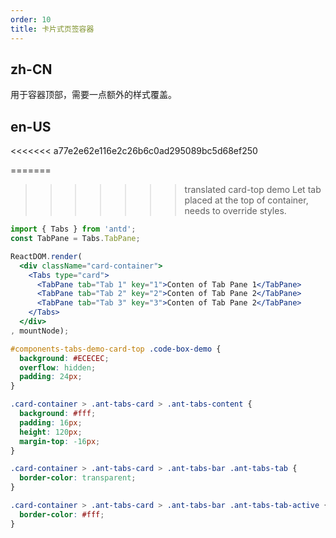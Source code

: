 ```yaml
---
order: 10
title: 卡片式页签容器
---
```

## zh-CN

用于容器顶部，需要一点额外的样式覆盖。

## en-US
<<<<<<< a77e2e62e116e2c26b6c0ad295089bc5d68ef250

=======
>>>>>>> translated card-top demo
Let tab placed at the top of container, needs to override styles.

````jsx
import { Tabs } from 'antd';
const TabPane = Tabs.TabPane;

ReactDOM.render(
  <div className="card-container">
    <Tabs type="card">
      <TabPane tab="Tab 1" key="1">Conten of Tab Pane 1</TabPane>
      <TabPane tab="Tab 2" key="2">Conten of Tab Pane 2</TabPane>
      <TabPane tab="Tab 3" key="3">Conten of Tab Pane 2</TabPane>
    </Tabs>
  </div>
, mountNode);
````

````css
#components-tabs-demo-card-top .code-box-demo {
  background: #ECECEC;
  overflow: hidden;
  padding: 24px;
}

.card-container > .ant-tabs-card > .ant-tabs-content {
  background: #fff;
  padding: 16px;
  height: 120px;
  margin-top: -16px;
}

.card-container > .ant-tabs-card > .ant-tabs-bar .ant-tabs-tab {
  border-color: transparent;
}

.card-container > .ant-tabs-card > .ant-tabs-bar .ant-tabs-tab-active {
  border-color: #fff;
}
````
